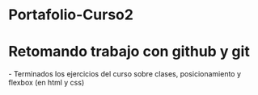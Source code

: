 ﻿# Portafolio-Curso2
 <h1> Retomando trabajo con github y git</h1>
- Terminados los ejercicios del curso sobre clases, posicionamiento y flexbox (en html y css)
